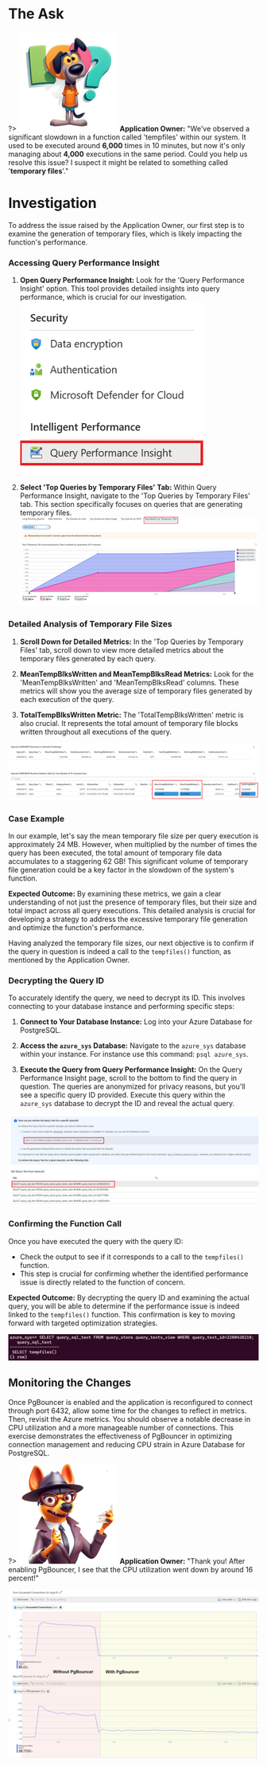 # The Ask

?> <img src="../media/dog.jpeg" width="200"> **Application Owner:** "We've observed a significant slowdown in a function called 'tempfiles' within our system. It used to be executed around **6,000** times in 10 minutes, but now it's only managing about **4,000** executions in the same period. Could you help us resolve this issue? I suspect it might be related to something called '**temporary files**'."

# Investigation

To address the issue raised by the Application Owner, our first step is to examine the generation of temporary files, which is likely impacting the function's performance.

### Accessing Query Performance Insight

1. **Open Query Performance Insight:** Look for the 'Query Performance Insight' option. This tool provides detailed insights into query performance, which is crucial for our investigation.
    <img src="../media/query-performance-insight.png">

2. **Select 'Top Queries by Temporary Files' Tab:** Within Query Performance Insight, navigate to the 'Top Queries by Temporary Files' tab. This section specifically focuses on queries that are generating temporary files.
    <img src="../media/top-queries-by-temp-files.png">

### Detailed Analysis of Temporary File Sizes

1. **Scroll Down for Detailed Metrics:** In the 'Top Queries by Temporary Files' tab, scroll down to view more detailed metrics about the temporary files generated by each query.

2. **MeanTempBlksWritten and MeanTempBlksRead Metrics:** Look for the 'MeanTempBlksWritten' and 'MeanTempBlksRead' columns. These metrics will show you the average size of temporary files generated by each execution of the query.

3. **TotalTempBlksWritten Metric:** The 'TotalTempBlksWritten' metric is also crucial. It represents the total amount of temporary file blocks written throughout all executions of the query.

<img src="../media/temp-files-metrics.png">

### Case Example

In our example, let's say the mean temporary file size per query execution is approximately 24 MB. However, when multiplied by the number of times the query has been executed, the total amount of temporary file data accumulates to a staggering 62 GB! This significant volume of temporary file generation could be a key factor in the slowdown of the system's function.

**Expected Outcome:** By examining these metrics, we gain a clear understanding of not just the presence of temporary files, but their size and total impact across all query executions. This detailed analysis is crucial for developing a strategy to address the excessive temporary file generation and optimize the function's performance.


Having analyzed the temporary file sizes, our next objective is to confirm if the query in question is indeed a call to the `tempfiles()` function, as mentioned by the Application Owner.

### Decrypting the Query ID

To accurately identify the query, we need to decrypt its ID. This involves connecting to your database instance and performing specific steps:

1. **Connect to Your Database Instance:** Log into your Azure Database for PostgreSQL.

2. **Access the `azure_sys` Database:** Navigate to the `azure_sys` database within your instance. For instance use this command: `psql azure_sys`.

3. **Execute the Query from Query Performance Insight:** On the Query Performance Insight page, scroll to the bottom to find the query in question. The queries are anonymized for privacy reasons, but you'll see a specific query ID provided. Execute this query within the `azure_sys` database to decrypt the ID and reveal the actual query.

<img src="../media/decrypt-query-id.png">


### Confirming the Function Call

Once you have executed the query with the query ID:

- Check the output to see if it corresponds to a call to the `tempfiles()` function.
- This step is crucial for confirming whether the identified performance issue is directly related to the function of concern.

**Expected Outcome:** By decrypting the query ID and examining the actual query, you will be able to determine if the performance issue is indeed linked to the `tempfiles()` function. This confirmation is key to moving forward with targeted optimization strategies.

<img src="../media/confirm-query-id.png">




## Monitoring the Changes

Once PgBouncer is enabled and the application is reconfigured to connect through port 6432, allow some time for the changes to reflect in metrics. Then, revisit the Azure metrics. You should observe a notable decrease in CPU utilization and a more manageable number of connections. This exercise demonstrates the effectiveness of PgBouncer in optimizing connection management and reducing CPU strain in Azure Database for PostgreSQL.




?> <img src="../media/dba-dog.png" width="200"> **Application Owner:** "Thank you! After enabling PgBouncer, I see that the CPU utilization went down by around 16 percent!"


![After redirecting connections through PgBouncer](../media/cpuPgBouncer.png)
